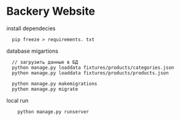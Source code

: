 # Backery Website

install dependecies
```
  pip freeze > requirements. txt
```

database migartions
```
  // загрузить данные в БД
  python manage.py loaddata fixtures/products/categories.json 
  python manage.py loaddata fixtures/products/products.json

  python manage.py makemigrations
  python manage.py migrate  
```

local run
```
    python manage.py runserver
```
